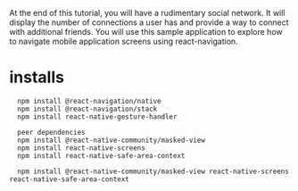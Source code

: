 At the end of this tutorial, you will have a rudimentary social network. It will display the number of connections a user has and provide a way to connect with additional friends. You will use this sample application to explore how to navigate mobile application screens using react-navigation.

# installs

```
  npm install @react-navigation/native
  npm install @react-navigation/stack
  npm install react-native-gesture-handler

  peer dependencies
  npm install @react-native-community/masked-view
  npm install react-native-screens
  npm install react-native-safe-area-context

  npm install @react-native-community/masked-view react-native-screens react-native-safe-area-context
```
